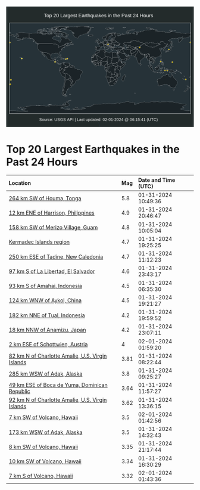 ![Map](./map.png)

# Top 20 Largest Earthquakes in the Past 24 Hours

| Location | Mag | Date and Time (UTC) |
|:---|:---|:---|
| [264 km SW of Houma, Tonga](https://earthquake.usgs.gov/earthquakes/eventpage/us7000lv7d) | 5.8 | 01-31-2024 10:49:36 |
| [12 km ENE of Harrison, Philippines](https://earthquake.usgs.gov/earthquakes/eventpage/us7000lvgg) | 4.9 | 01-31-2024 20:46:47 |
| [158 km SW of Merizo Village, Guam](https://earthquake.usgs.gov/earthquakes/eventpage/us7000lv78) | 4.8 | 01-31-2024 10:05:04 |
| [Kermadec Islands region](https://earthquake.usgs.gov/earthquakes/eventpage/us7000lvfa) | 4.7 | 01-31-2024 19:25:25 |
| [250 km ESE of Tadine, New Caledonia](https://earthquake.usgs.gov/earthquakes/eventpage/us7000lv82) | 4.7 | 01-31-2024 11:12:23 |
| [97 km S of La Libertad, El Salvador](https://earthquake.usgs.gov/earthquakes/eventpage/us7000lvj9) | 4.6 | 01-31-2024 23:43:17 |
| [93 km S of Amahai, Indonesia](https://earthquake.usgs.gov/earthquakes/eventpage/us7000lv6l) | 4.5 | 01-31-2024 06:35:30 |
| [124 km WNW of Aykol, China](https://earthquake.usgs.gov/earthquakes/eventpage/us7000lven) | 4.5 | 01-31-2024 19:21:27 |
| [182 km NNE of Tual, Indonesia](https://earthquake.usgs.gov/earthquakes/eventpage/us7000lvfc) | 4.2 | 01-31-2024 19:59:52 |
| [18 km NNW of Anamizu, Japan](https://earthquake.usgs.gov/earthquakes/eventpage/us7000lviq) | 4.2 | 01-31-2024 23:07:11 |
| [2 km ESE of Schottwien, Austria](https://earthquake.usgs.gov/earthquakes/eventpage/us7000lvll) | 4 | 02-01-2024 01:59:20 |
| [82 km N of Charlotte Amalie, U.S. Virgin Islands](https://earthquake.usgs.gov/earthquakes/eventpage/pr2024031005) | 3.81 | 01-31-2024 08:22:44 |
| [285 km WSW of Adak, Alaska](https://earthquake.usgs.gov/earthquakes/eventpage/ak0241ff62v4) | 3.8 | 01-31-2024 09:25:27 |
| [49 km ESE of Boca de Yuma, Dominican Republic](https://earthquake.usgs.gov/earthquakes/eventpage/pr2024031006) | 3.64 | 01-31-2024 11:57:27 |
| [92 km N of Charlotte Amalie, U.S. Virgin Islands](https://earthquake.usgs.gov/earthquakes/eventpage/pr2024031007) | 3.62 | 01-31-2024 13:36:15 |
| [7 km SW of Volcano, Hawaii](https://earthquake.usgs.gov/earthquakes/eventpage/hv74082226) | 3.5 | 02-01-2024 01:42:56 |
| [173 km WSW of Adak, Alaska](https://earthquake.usgs.gov/earthquakes/eventpage/ak0241fi6s4v) | 3.5 | 01-31-2024 14:32:43 |
| [8 km SW of Volcano, Hawaii](https://earthquake.usgs.gov/earthquakes/eventpage/hv74081381) | 3.35 | 01-31-2024 21:17:44 |
| [10 km SW of Volcano, Hawaii](https://earthquake.usgs.gov/earthquakes/eventpage/hv74080471) | 3.34 | 01-31-2024 16:30:29 |
| [7 km S of Volcano, Hawaii](https://earthquake.usgs.gov/earthquakes/eventpage/hv74082221) | 3.32 | 02-01-2024 01:43:36 |
